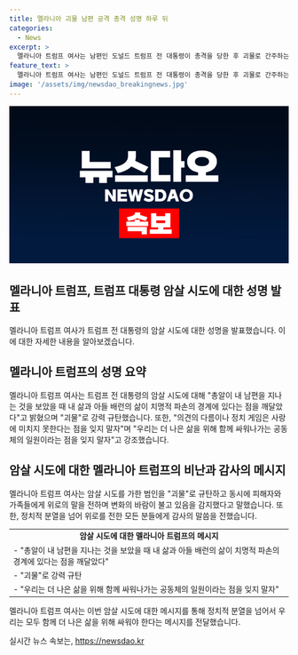 ```yaml
---
title: 멜라니아 괴물 남편 공격 총격 성명 하루 뒤
categories:
  - News
excerpt: >
  멜라니아 트럼프 여사는 남편인 도널드 트럼프 전 대통령이 총격을 당한 후 괴물로 간주하는 성명을 발표했습니다. 그녀는 남편과 아들의 안전을 걱정하며 경호 당국에 감사를 표하고, 정치적 폭력을 비판하고 단결을 강조했습니다. 또한, 정치적 갈등을 넘어 위로를 전한 사람들에게 감사의 뜻을 전하면서 앞으로 트럼프 전 대통령의 후보 지명을 위한 공화당 전당대회에 참석할 예정입니다.
feature_text: >
  멜라니아 트럼프 여사는 남편인 도널드 트럼프 전 대통령이 총격을 당한 후 괴물로 간주하는 성명을 발표했습니다. 그녀는 남편과 아들의 안전을 걱정하며 경호 당국에 감사를 표하고, 정치적 폭력을 비판하고 단결을 강조했습니다. 또한, 정치적 갈등을 넘어 위로를 전한 사람들에게 감사의 뜻을 전하면서 앞으로 트럼프 전 대통령의 후보 지명을 위한 공화당 전당대회에 참석할 예정입니다.
image: '/assets/img/newsdao_breakingnews.jpg'
---
```


<p><img src="/assets/img/newsdao_breakingnews.jpg" alt="firstkoreanews 속보" /></p>

<h2 data-ke-size="size26">멜라니아 트럼프, 트럼프 대통령 암살 시도에 대한 성명 발표</h2>

<p data-ke-size="size16">멜라니아 트럼프 여사가 트럼프 전 대통령의 암살 시도에 대한 성명을 발표했습니다. 이에 대한 자세한 내용을 알아보겠습니다.</p>

<h2 data-ke-size="size24">멜라니아 트럼프의 성명 요약</h2>

<p data-ke-size="size16">멜라니아 트럼프 여사는 트럼프 전 대통령의 암살 시도에 대해 "총알이 내 남편을 지나는 것을 보았을 때 내 삶과 아들 배런의 삶이 치명적 파손의 경계에 있다는 점을 깨달았다"고 밝혔으며 "괴물"로 강력 규탄했습니다. 또한, "의견의 다름이나 정치 게임은 사랑에 미치지 못한다는 점을 잊지 말자"며 "우리는 더 나은 삶을 위해 함께 싸워나가는 공동체의 일원이라는 점을 잊지 말자"고 강조했습니다.</p>

<h2 data-ke-size="size24">암살 시도에 대한 멜라니아 트럼프의 비난과 감사의 메시지</h2>

<p data-ke-size="size16">멜라니아 트럼프 여사는 암살 시도를 가한 범인을 "괴물"로 규탄하고 동시에 피해자와 가족들에게 위로의 말을 전하며 변화의 바람이 불고 있음을 감지했다고 말했습니다. 또한, 정치적 분열을 넘어 위로를 전한 모든 분들에게 감사의 말씀을 전했습니다.</p>

<table>
  <tr>
    <td style="text-align: center; height: 17px;"><b>암살 시도에 대한 멜라니아 트럼프의 메시지</b></td>
  </tr>
  <tr>
    <td>- "총알이 내 남편을 지나는 것을 보았을 때 내 삶과 아들 배런의 삶이 치명적 파손의 경계에 있다는 점을 깨달았다"</td>
  </tr>
  <tr>
    <td>- "괴물"로 강력 규탄</td>
  </tr>
  <tr>
    <td>- "우리는 더 나은 삶을 위해 함께 싸워나가는 공동체의 일원이라는 점을 잊지 말자"</td>
  </tr>
</table>

<p data-ke-size="size16">멜라니아 트럼프 여사는 이번 암살 시도에 대한 메시지를 통해 정치적 분열을 넘어서 우리는 모두 함께 더 나은 삶을 위해 싸워야 한다는 메시지를 전달했습니다.</p>
실시간 뉴스 속보는, <a href="https://newsdao.kr" rel="dofollow">https://newsdao.kr</a>



